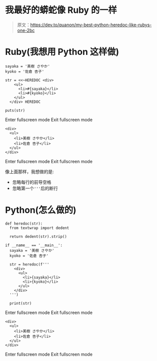 # 我最好的蟒蛇像 Ruby 的一样

> 原文：<https://dev.to/quanon/my-best-python-heredoc-like-rubys-one-2bc>

# Ruby(我想用 Python 这样做)

```
sayaka = '美樹 さやか'
kyoko = '佐倉 杏子'

str = <<~HEREDOC <div>
    <ul>
      <li>#{sayaka}</li>
      <li>#{kyoko}</li>
    </ul>
  </div> HEREDOC

puts(str) 
```

Enter fullscreen mode Exit fullscreen mode

```
<div>
  <ul>
    <li>美樹 さやか</li>
    <li>佐倉 杏子</li>
  </ul>
</div> 
```

Enter fullscreen mode Exit fullscreen mode

像上面那样，我想做的是:

*   忽略每行的前导空格
*   忽略第一个`'''`后的断行

# Python(怎么做的)

```
def heredoc(str):
  from textwrap import dedent

  return dedent(str).strip()

if __name__ == '__main__':
  sayaka = '美樹 さやか'
  kyoko = '佐倉 杏子'

  str = heredoc(f'''
    <div>
      <ul>
        <li>{sayaka}</li>
        <li>{kyoko}</li>
      </ul>
    </div>
  ''')

  print(str) 
```

Enter fullscreen mode Exit fullscreen mode

```
<div>
  <ul>
    <li>美樹 さやか</li>
    <li>佐倉 杏子</li>
  </ul>
</div> 
```

Enter fullscreen mode Exit fullscreen mode